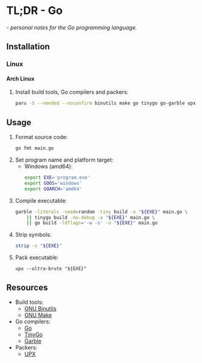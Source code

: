 # TL;DR - Go

*- personal notes for the Go programming language.*

## Installation

### Linux

#### Arch Linux

1. Install build tools, Go compilers and packers:
    ```sh
    paru -S --needed --noconfirm binutils make go tinygo go-garble upx
    ```

## Usage

1. Format source code:
    ```sh
    go fmt main.go
    ```
2. Set program name and platform target:
    - Windows (amd64):
        ```sh
        export EXE='program.exe'
        export GOOS='windows'
        export GOARCH='amd64'
        ```
3. Compile executable:
    ```sh
    garble -literals -seed=random -tiny build -o "${EXE}" main.go \
        || tinygo build -no-debug -o "${EXE}" main.go \
        || go build -ldflags='-w -s' -o "${EXE}" main.go
    ```
3. Strip symbols:
    ```sh
    strip -s "${EXE}"
    ```
4. Pack executable:
    ```
    upx --ultra-brute "${EXE}"
    ```

## Resources

- Build tools:
    - [GNU Binutils](https://www.gnu.org/software/binutils/)
    - [GNU Make](https://www.gnu.org/software/make/)
- Go compilers:
    - [Go](https://go.dev)
    - [TinyGo](https://tinygo.org)
    - [Garble](https://github.com/burrowers/garble)
- Packers:
    - [UPX](https://github.com/upx/upx/)
